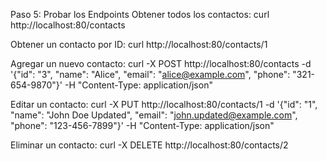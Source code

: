Paso 5: Probar los Endpoints
Obtener todos los contactos:
curl http://localhost:80/contacts

Obtener un contacto por ID:
curl http://localhost:80/contacts/1

Agregar un nuevo contacto:
curl -X POST http://localhost:80/contacts -d '{"id": "3", "name": "Alice", "email": "alice@example.com", "phone": "321-654-9870"}' -H "Content-Type: application/json"

Editar un contacto:
curl -X PUT http://localhost:80/contacts/1 -d '{"id": "1", "name": "John Doe Updated", "email": "john.updated@example.com", "phone": "123-456-7899"}' -H "Content-Type: application/json"

Eliminar un contacto:
curl -X DELETE http://localhost:80/contacts/2